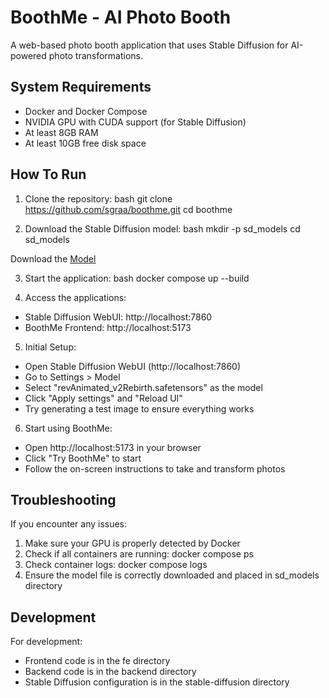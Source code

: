 # BoothMe - AI Photo Booth

A web-based photo booth application that uses Stable Diffusion for AI-powered photo transformations.

## System Requirements

- Docker and Docker Compose
- NVIDIA GPU with CUDA support (for Stable Diffusion)
- At least 8GB RAM
- At least 10GB free disk space

## How To Run

1. Clone the repository:
bash
git clone https://github.com/sgraa/boothme.git
cd boothme


2. Download the Stable Diffusion model:
bash
mkdir -p sd_models
cd sd_models

Download the [Model](https://civitai.com/api/download/models/425083?type=Model&format=SafeTensor&size=full&fp=fp16) 

3. Start the application:
bash
docker compose up --build


4. Access the applications:
- Stable Diffusion WebUI: http://localhost:7860
- BoothMe Frontend: http://localhost:5173

5. Initial Setup:
- Open Stable Diffusion WebUI (http://localhost:7860)
- Go to Settings > Model
- Select "revAnimated_v2Rebirth.safetensors" as the model
- Click "Apply settings" and "Reload UI"
- Try generating a test image to ensure everything works

6. Start using BoothMe:
- Open http://localhost:5173 in your browser
- Click "Try BoothMe" to start
- Follow the on-screen instructions to take and transform photos

## Troubleshooting

If you encounter any issues:
1. Make sure your GPU is properly detected by Docker
2. Check if all containers are running: docker compose ps
3. Check container logs: docker compose logs
4. Ensure the model file is correctly downloaded and placed in sd_models directory

## Development

For development:
- Frontend code is in the fe directory
- Backend code is in the backend directory
- Stable Diffusion configuration is in the stable-diffusion directory
